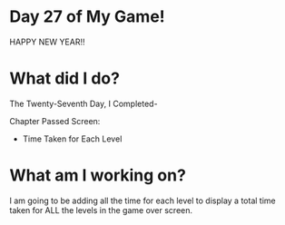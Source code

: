 # Day 27 of My Game!

HAPPY NEW YEAR!!

# What did I do?

The Twenty-Seventh Day, I Completed-

Chapter Passed Screen:

* Time Taken for Each Level

# What am I working on? 

I am going to be adding all the time for each level to display a total time taken for ALL the levels in the game over screen. 
